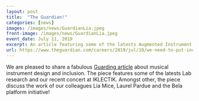 ```yaml
---
layout: post
title:  "The Guardian!"
categories: [news]
images: /images/news/GuardianLia.jpeg
front-image: /images/news/GuardianLia.jpeg
event_date: July 11, 2019
excerpt: An article featuring some of the latests Augmented Instrument Lab activities  
url: https://www.theguardian.com/careers/2019/jul/10/we-need-to-put-inclusion-at-the-start-of-the-process-the-disabled-musicians-making-their-own-instruments
---
```


We are pleased to share a fabulous [Guarding article](https://www.theguardian.com/careers/2019/jul/10/we-need-to-put-inclusion-at-the-start-of-the-process-the-disabled-musicians-making-their-own-instruments) about musical instrument design and inclusion. The piece features some of the latests Lab research and our recent concert at IKLECTIK. Amongst other, the piece discuss the work of our colleagues Lia Mice, Laurel Pardue and the Bela platform initiative!

